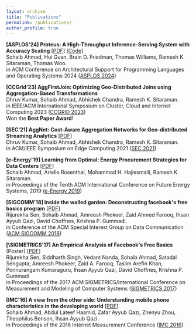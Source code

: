 ```yaml
---
layout: archive
title: "Publications"
permalink: /publications/
author_profile: true
---
```


**\[ASPLOS'24\] Proteus: A High-Throughput Inference-Serving System with Accuracy Scaling** [[PDF](http://guanh01.github.io/files/2024proteus.pdf)] [[Code](https://github.com/UMass-LIDS/Proteus)]
<br> Sohaib Ahmad, Hui Guan, Brain D. Friedman, Thomas Williams, Ramesh K. Sitaraman, Thomas Woo.
<br> in ACM Conference on Architectural Support for Programming Languages and Operating Systems 2024 ([ASPLOS 2024](https://www.asplos-conference.org/asplos2024/))
<!-- (acceptance rate: 16.2%) -->


**\[CCGrid'23\] AggFirstJoin: Optimizing Geo-Distributed Joins using Aggregation-Based Transformations**
<br> Dhruv Kumar, Sohaib Ahmad, Abhishek Chandra, Ramesh K. Sitaraman.
<br> in IEEE/ACM International Symposium on Cluster, Cloud and Internet Computing 2023 ([CCGRID 2023](https://ccgrid2023.iisc.ac.in/))
<br> Won the **Best Paper Award**!
<!-- (acceptance rate: 21%) -->


**\[SEC'21\] AggNet: Cost-Aware Aggregation Networks for Geo-distributed Streaming Analytics** [[PDF](https://groups.cs.umass.edu/ramesh/wp-content/uploads/sites/3/2021/06/sec21-final80.pdf)]
<br> Dhruv Kumar, Sohaib Ahmad, Abhishek Chandra, Ramesh K. Sitaraman.
<br> in ACM/IEEE Symposium on Edge Computing 2021 ([SEC 2021](http://acm-ieee-sec.org/2021/))
<!-- (acceptance rate: 23.7%) -->


**\[e-Energy'19\] Learning from Optimal: Energy Procurement Strategies for Data Centers** [[PDF](https://groups.cs.umass.edu/ramesh/wp-content/uploads/sites/3/2019/12/Learning-from-Optimal-Energy-Procurement-Strategies-for-Data-Centers.pdf)]
<br> Sohaib Ahmad, Arielle Rosenthal, Mohammad H. Hajiesmaili, Ramesh K. Sitaraman.
<br> in Proceedings of the Tenth ACM International Conference on Future Energy Systems, 2019 ([e-Energy 2019](https://energy.acm.org/conferences/eenergy/2019/))


**\[SIGCOMM'18\] Inside the walled garden: Deconstructing facebook's free basics program** [[PDF](https://pubs.cs.uct.ac.za/id/eprint/1255/1/sigcomm-ccr-paper115.pdf)]
<br> Rijurekha Sen, Sohaib Ahmad, Amreesh Phokeer, Zaid Ahmed Farooq, Ihsan Ayyub Qazi, David Choffnes, Krishna P. Gummadi.
<br> in Conference of the ACM Special Interest Group on Data Communication ([ACM SIGCOMM 2018](https://conferences.sigcomm.org/sigcomm/2018/))
<!-- (acceptance rate: 18.18%) -->

**[\SIGMETRICS'17\] An Empirical Analysis of Facebook's Free Basics** (Poster) [[PDF](https://dl.acm.org/doi/pdf/10.1145/3078505.3078554)]
<br> Rijurekha Sen, Siddharth Singh, Vedant Nanda, Sohaib Ahmad, Satadal Sengupta, Amreesh Phokeer, Zaid A. Farooq, Taslim Arefin Khan, Ponnurangam Kumaraguru, Ihsan Ayyub Qazi, David Choffnes, Krishna P. Gummadi
<br> in Proceedings of the 2017 ACM SIGMETRICS/International Conference on Measurement and Modeling of Computer Systems ([SIGMETRICS 2017](https://www.sigmetrics.org/sigmetrics2017/))


**\[IMC'16\] A view from the other side: Understanding mobile phone characteristics in the developing world** [[PDF](http://static.cs.brown.edu/people/tab/papers/IMC16.pdf)]
<br> Sohaib Ahmad, Abdul Lateef Haamid, Zafar Ayyub Qazi, Zhenyu Zhou, Theophilus Benson, Ihsan Ayyub Qazi.
<br> in Proceedings of the 2016 Internet Measurement Conference ([IMC 2016](http://conferences2.sigcomm.org/imc/2016/))
<!-- (acceptance rate: 25%) -->

